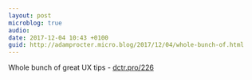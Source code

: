 ```yaml
---
layout: post
microblog: true
audio: 
date: 2017-12-04 10:43 +0100
guid: http://adamprocter.micro.blog/2017/12/04/whole-bunch-of.html
---
```

Whole bunch of great UX tips - [dctr.pro/226](http://dctr.pro/226)
